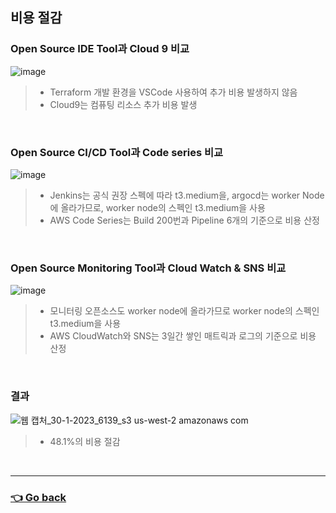 ## 비용 절감

### Open Source IDE Tool과 Cloud 9 비교
![image](https://user-images.githubusercontent.com/110655823/215355622-a418fde3-5d12-4efd-a355-98547d0a90d9.png)
> - Terraform 개발 환경을 VSCode 사용하여 추가 비용 발생하지 않음
> - Cloud9는 컴퓨팅 리소스 추가 비용 발생

</br>

###  Open Source CI/CD Tool과 Code series 비교
![image](https://user-images.githubusercontent.com/110655823/215355543-dad8b940-c2a8-46d1-9492-51c56b06ca4a.png)
> - Jenkins는 공식 권장 스펙에 따라 t3.medium을, argocd는 worker Node에 올라가므로, worker node의 스펙인 t3.medium을 사용
> - AWS Code Series는 Build 200번과 Pipeline 6개의 기준으로 비용 산정

</br>

### Open Source Monitoring Tool과 Cloud Watch & SNS 비교
![image](https://user-images.githubusercontent.com/110655823/215355564-14a5d1f9-81c5-4961-a6e5-32040d435528.png)
> - 모니터링 오픈소스도 worker node에 올라가므로 worker node의 스펙인 t3.medium을 사용
> - AWS CloudWatch와 SNS는 3일간 쌓인 매트릭과 로그의 기준으로 비용 산정

</br>

### 결과
![웹 캡처_30-1-2023_6139_s3 us-west-2 amazonaws com](https://user-images.githubusercontent.com/110655823/215355476-7a18775c-93e2-48cf-951c-1a153535ff69.jpeg)
> - 48.1%의 비용 절감

</br>

---

### [👈 Go back](https://github.com/hyunjaebok/AWeSome_AWS_FinalProject)
